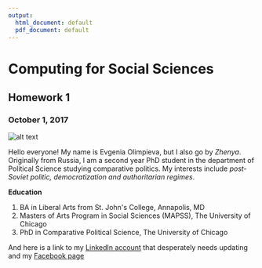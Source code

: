 ```yaml
---
output:
  html_document: default
  pdf_document: default
---
```

# Computing for Social Sciences

## Homework 1

### October 1, 2017


![alt text](https://github.com/eolimpieva/hw01/blob/master/Zhenya.png)

Hello everyone! My name is Evgenia Olimpieva, but I also go by *Zhenya*. Originally from Russia, I am a second year PhD student in the department of Political Science studying comparative politics. My interests include *post-Soviet politic, democratization and authoritarian regimes*. 


**Education**    
1. BA in Liberal Arts from St. John's College, Annapolis, MD
2. Masters of Arts Program in Social Sciences (MAPSS), The University of Chicago
3. PhD in Comparative Political Science, The University of Chicago

And here is a link to my [LinkedIn account](https://www.linkedin.com/in/evgenia-olimpieva-02738a56/)
 that desperately needs updating and my [Facebook page](https://www.facebook.com/evgenia.olimpieva)
 
 


